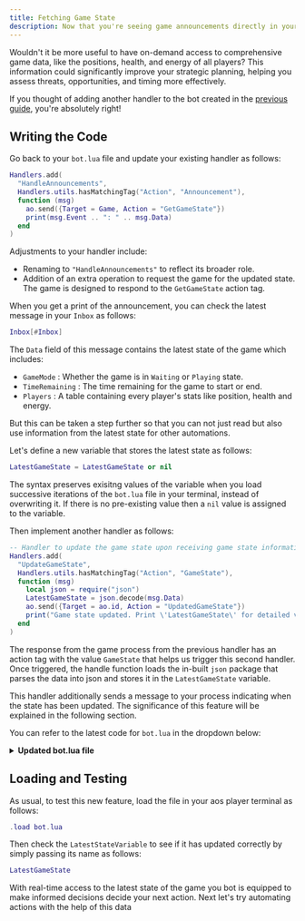 ```yaml
---
title: Fetching Game State
description: Now that you're seeing game announcements directly in your terminal, you have a better grasp of the game's dynamics. However, these insights are limited to specific actions occurring within the game.
---
```


Wouldn't it be more useful to have on-demand access to comprehensive game data, like the positions, health, and energy of all players? This information could significantly improve your strategic planning, helping you assess threats, opportunities, and timing more effectively.

If you thought of adding another handler to the bot created in the [previous guide](announcements), you're absolutely right!

## Writing the Code

Go back to your `bot.lua` file and update your existing handler as follows:

```lua
Handlers.add(
  "HandleAnnouncements",
  Handlers.utils.hasMatchingTag("Action", "Announcement"),
  function (msg)
    ao.send({Target = Game, Action = "GetGameState"})
    print(msg.Event .. ": " .. msg.Data)
  end
)
```

Adjustments to your handler include:

- Renaming to `"HandleAnnouncements"` to reflect its broader role.
- Addition of an extra operation to request the game for the updated state. The game is designed to respond to the `GetGameState` action tag.

When you get a print of the announcement, you can check the latest message in your `Inbox` as follows:

```lua
Inbox[#Inbox]
```

The `Data` field of this message contains the latest state of the game which includes:

- `GameMode` : Whether the game is in `Waiting` or `Playing` state.
- `TimeRemaining` : The time remaining for the game to start or end.
- `Players` : A table containing every player's stats like position, health and energy.

But this can be taken a step further so that you can not just read but also use information from the latest state for other automations.

Let's define a new variable that stores the latest state as follows:

```lua
LatestGameState = LatestGameState or nil
```

The syntax preserves exisitng values of the variable when you load successive iterations of the `bot.lua` file in your terminal, instead of overwriting it. If there is no pre-existing value then a `nil` value is assigned to the variable.

Then implement another handler as follows:

```lua
-- Handler to update the game state upon receiving game state information.
Handlers.add(
  "UpdateGameState",
  Handlers.utils.hasMatchingTag("Action", "GameState"),
  function (msg)
    local json = require("json")
    LatestGameState = json.decode(msg.Data)
    ao.send({Target = ao.id, Action = "UpdatedGameState"})
    print("Game state updated. Print \'LatestGameState\' for detailed view.")
  end
)
```

The response from the game process from the previous handler has an action tag with the value `GameState` that helps us trigger this second handler. Once triggered, the handle function loads the in-built `json` package that parses the data into json and stores it in the `LatestGameState` variable.

This handler additionally sends a message to your process indicating when the state has been updated. The significance of this feature will be explained in the following section.

You can refer to the latest code for `bot.lua` in the dropdown below:

<details>
  <summary><strong>Updated bot.lua file</strong></summary>

```lua
LatestGameState = LatestGameState or nil

Handlers.add(
"HandleAnnouncements",
Handlers.utils.hasMatchingTag("Action", "Announcement"),
function (msg)
  ao.send({Target = Game, Action = "GetGameState"})
  print(msg.Event .. ": " .. msg.Data)
end
)

Handlers.add(
"UpdateGameState",
Handlers.utils.hasMatchingTag("Action", "GameState"),
function (msg)
  local json = require("json")
  LatestGameState = json.decode(msg.Data)
  ao.send({Target = ao.id, Action = "UpdatedGameState"})
  print("Game state updated. Print \'LatestGameState\' for detailed view.")
end
)
```

</details>

## Loading and Testing

As usual, to test this new feature, load the file in your aos player terminal as follows:

```lua
.load bot.lua
```

Then check the `LatestStateVariable` to see if it has updated correctly by simply passing its name as follows:

```lua
LatestGameState
```

With real-time access to the latest state of the game you bot is equipped to make informed decisions decide your next action. Next let's try automating actions with the help of this data
